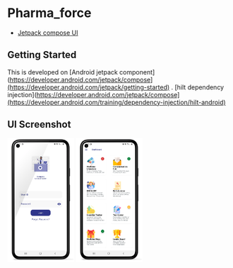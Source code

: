 # Pharma_force

- [Jetpack compose UI](https://developer.android.com/jetpack/compose)

## Getting Started

This is developed on [Android jetpack component](https://developer.android.com/jetpack/compose](https://developer.android.com/jetpack/getting-started) .
[hilt dependency injection](https://developer.android.com/jetpack/compose](https://developer.android.com/training/dependency-injection/hilt-android)


## UI Screenshot

<img src="https://github.com/mdmasum-shuvo/Pharma_force/blob/master/file/login.png?raw=true" width=30% height=30%> 

<img src="https://github.com/mdmasum-shuvo/Pharma_force/blob/master/file/dasboard.png?raw=true" width=30% height=30%> 
